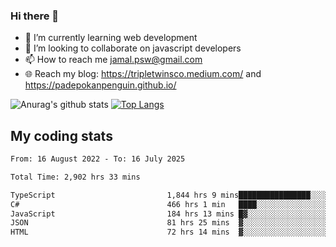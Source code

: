 ### Hi there 👋

<!--
**padepokanpenguin/padepokanpenguin** is a ✨ _special_ ✨ repository because its `README.md` (this file) appears on your GitHub profile.
-->

- 🌱 I’m currently learning  web development
- 👯 I’m looking to collaborate on javascript developers
- 📫 How to reach me jamal.psw@gmail.com
- 🌐 Reach my blog:
   https://tripletwinsco.medium.com/ and
   https://padepokanpenguin.github.io/

![Anurag's github stats](https://github-readme-stats.vercel.app/api?username=padepokanpenguin&count_private=true&disable_animations=false&show_icons=true&theme=default)
[![Top Langs](https://github-readme-stats.vercel.app/api/top-langs/?username=padepokanpenguin&theme=default&layout=compact)](https://github.com/padepokanpenguin)

## My coding stats

<!--START_SECTION:waka-->

```txt
From: 16 August 2022 - To: 16 July 2025

Total Time: 2,902 hrs 33 mins

TypeScript                         1,844 hrs 9 mins████████████████░░░░░░░░░   63.54 %
C#                                 466 hrs 1 min   ████░░░░░░░░░░░░░░░░░░░░░   16.06 %
JavaScript                         184 hrs 13 mins █▓░░░░░░░░░░░░░░░░░░░░░░░   06.35 %
JSON                               81 hrs 25 mins  ▓░░░░░░░░░░░░░░░░░░░░░░░░   02.81 %
HTML                               72 hrs 14 mins  ▓░░░░░░░░░░░░░░░░░░░░░░░░   02.49 %
```

<!--END_SECTION:waka-->


